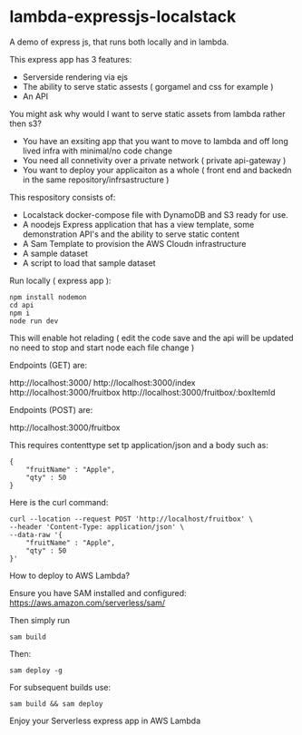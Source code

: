 # lambda-expressjs-localstack
A demo of express js, that runs both locally and in lambda.

This express app has 3 features:
- Serverside rendering via ejs
- The ability to serve static assests ( gorgamel and css for example )
- An API

You might ask why would I want to serve static assets from lambda rather then s3?  
- You have an exsiting app that you want to move to lambda and off long lived infra with minimal/no code change
- You need all connetivity over a private network ( private api-gateway )
- You want to deploy your applicaiton as a whole ( front end and backedn in the same repository/infrsastructure )

This respository consists of:
- Localstack docker-compose file with DynamoDB and S3 ready for use.
- A noodejs Express application that has a view template, some demonstration API's and the ability to serve static content
- A Sam Template to provision the AWS Cloudn infrastructure
- A sample dataset
- A script to load that sample dataset

Run locally ( express app ):

```
npm install nodemon
cd api
npm i
node run dev
```

This will enable hot relading ( edit the code save and the api will be updated no need to stop and start node each file change )

Endpoints (GET) are:

http://localhost:3000/
http://localhost:3000/index
http://localhost:3000/fruitbox
http://localhost:3000/fruitbox/:boxItemId


Endpoints (POST) are:

http://localhost:3000/fruitbox

This requires contenttype set tp application/json and a body such as:

```
{
    "fruitName" : "Apple",
    "qty" : 50
}
```

Here is the curl command:
```
curl --location --request POST 'http://localhost/fruitbox' \
--header 'Content-Type: application/json' \
--data-raw '{
    "fruitName" : "Apple",
    "qty" : 50
}'
```

How to deploy to AWS Lambda?

Ensure you have SAM installed and configured: https://aws.amazon.com/serverless/sam/

Then simply run
```
sam build
```

Then:
```
sam deploy -g
```

For subsequent builds use:
```
sam build && sam deploy
```

Enjoy your Serverless express app in AWS Lambda